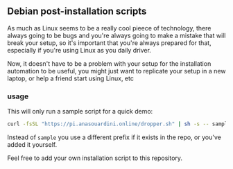 ## Debian post-installation scripts

As much as Linux seems to be a really cool pieece of technology, there always going to be bugs and you're always going to make a mistake that will break your setup, so it's important that you're always prepared for that, especially if you're using Linux as you daily driver.

Now, it doesn't have to be a problem with your setup for the installation automation to be useful, you might just want to replicate your setup in a new laptop, or help a friend start using Linux, etc

### usage

This will only run a sample script for a quick demo:

```bash
curl -fsSL "https://pi.anasouardini.online/dropper.sh" | sh -s -- sample;
```

Instead of `sample` you use a different prefix if it exists in the repo, or you've added it yourself.

Feel free to add your own installation script to this repository.